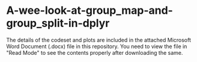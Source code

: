 # A-wee-look-at-group_map-and-group_split-in-dplyr

The details of the codeset and plots are included in the attached Microsoft Word Document (.docx) file in this repository. 
You need to view the file in "Read Mode" to see the contents properly after downloading the same.
